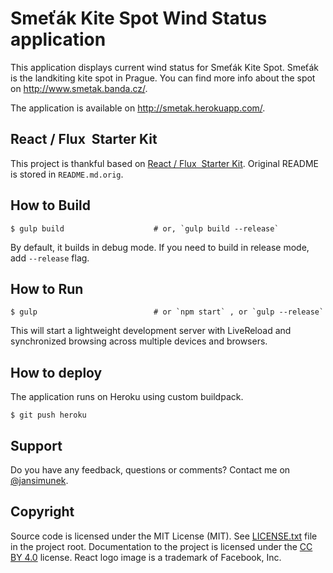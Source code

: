 # Smeťák Kite Spot Wind Status application

This application displays current wind status for Smeťák Kite Spot. Smeťák is
the landkiting kite spot in Prague. You can find more info about the spot
on http://www.smetak.banda.cz/.

The application is available on http://smetak.herokuapp.com/.

## React / Flux &nbsp;Starter Kit

This project is thankful based on [React / Flux &nbsp;Starter Kit](https://github.com/kriasoft/react-starter-kit).
Original README is stored in `README.md.orig`.

## How to Build

```shell
$ gulp build                    # or, `gulp build --release`
```

By default, it builds in debug mode. If you need to build in release mode, add
`--release` flag.

## How to Run

```shell
$ gulp                          # or `npm start` , or `gulp --release`
```

This will start a lightweight development server with LiveReload and
synchronized browsing across multiple devices and browsers.

## How to deploy

The application runs on Heroku using custom buildpack.

```shell
$ git push heroku
```

## Support

Do you have any feedback, questions or comments? Contact me on [@jansimunek](https://twitter.com/jansimunek).

## Copyright

Source code is licensed under the MIT License (MIT). See [LICENSE.txt](./LICENSE.txt)
file in the project root. Documentation to the project is licensed under the
[CC BY 4.0](http://creativecommons.org/licenses/by/4.0/) license. React logo
image is a trademark of Facebook, Inc.
